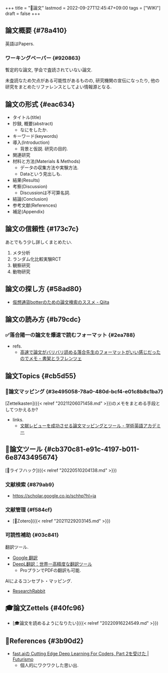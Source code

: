 +++
title = "📝論文"
lastmod = 2022-09-27T12:45:47+09:00
tags = ["WIKI"]
draft = false
+++

## 論文概要 {#78a410}

英語はPapers.


### ワーキングペーパー {#920863}

暫定的な論文, 学会で査読されていない論文.

未査読なため欠点がある可能性があるものの, 研究機関の宣伝になったり, 他の研究をまとめたリファレンスとしてよい情報源となる.


## 論文の形式 {#eac634}

-   タイトル(title)
-   抄録, 概要(abstract)
    -   なにをしたか.
-   キーワード(keywords)
-   導入(Introduction)
    -   背景と仮説. 研究の目的.
-   関連研究
-   材料と方法(Materials & Methods)
    -   データの収集方法や実験方法.
    -   Dataという見出しも.
-   結果(Results)
-   考察(Discussion)
    -   Discussionは不可算名詞.
-   結論(Conclusion)
-   参考文献(References)
-   補足(Appendix)


## 論文の信頼性 {#173c7c}

あとでもう少し詳しくまとめたい.

1.  メタ分析
2.  ランダム化比較実験RCT
3.  観察研究
4.  動物研究


## 論文の探し方 {#58ad80}

-   [仮想通貨botterのための論文検索のススメ - Qiita](https://qiita.com/blog_UKI/items/c81df71ec79fba4eee6d)


## 論文の読み方 {#b79cdc}


### ✅落合陽一の論文を爆速で読むフォーマット {#2ea788}

-   refs.
    -   [高速で論文がバリバリ読める落合先生のフォーマットがいい感じだったのでメモ - 書架とラフレンツェ](https://lafrenze.hatenablog.com/entry/2015/08/04/120205)


## 論文Topics {#cb5d55}


### 📝論文マッピング {#3e495058-78a0-480d-bcf4-e01c8b8c1ba7}

[Zettelkasten]({{< relref "20211206071458.md" >}})のメモをまとめる手段としてつかえるか?

-   links.
    -   [文献レビューを成功させる論文マッピングとツール - 学術英語アカデミー](https://www.enago.jp/academy/literature-mapping-tools/)


## 📝論文ツール {#cb370c81-e91c-4197-b011-6e8743495674}

[🔖ライフハック]({{< relref "20220510204138.md" >}})


### 文献検索 {#879ab9}

-   <https://scholar.google.co.jp/schhp?hl=ja>


### 文献管理 {#f584cf}

-   [📝Zotero]({{< relref "20211229203145.md" >}})


### 可読性補助 {#03c841}

翻訳ツール.

-   [Google 翻訳](https://translate.google.co.jp/?hl=ja)
-   [DeepL翻訳：世界一高精度な翻訳ツール](https://www.deepl.com/ja/translator?referrer=https%3A%2F%2Fwww.google.com%2F)
    -   ProプランでPDFの翻訳も可能.

AIによるコンセプト・マッピング.

-   [ResearchRabbit](https://www.researchrabbit.ai/)


## 🎓論文Zettels {#40fc96}

-   [🎓論文を読めるようになりたい]({{< relref "20220916224549.md" >}})


## 🔗References {#3b90d2}

-   [fast.aiの Cutting Edge Deep Learning For Coders, Part 2を受けた | Futurismo](https://futurismo.biz/archives/6721/#cutting-edge-)
    -   個人的にワクワクした思い出.
